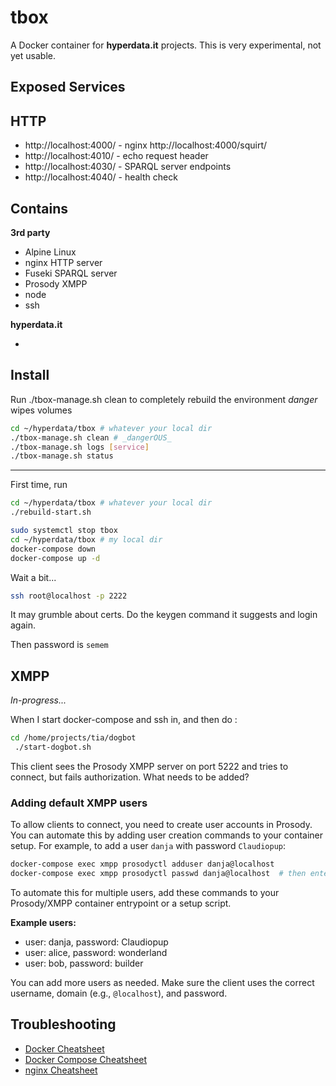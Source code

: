 # tbox

A Docker container for **hyperdata.it** projects. This is very experimental, not yet usable.

## Exposed Services

## HTTP

- http://localhost:4000/ - nginx
  http://localhost:4000/squirt/
- http://localhost:4010/ - echo request header
- http://localhost:4030/ - SPARQL server endpoints
- http://localhost:4040/ - health check

## Contains

**3rd party**

- Alpine Linux
- nginx HTTP server
- Fuseki SPARQL server
- Prosody XMPP
- node
- ssh

**hyperdata.it**

-

## Install

Run ./tbox-manage.sh clean to completely rebuild the environment _danger_ wipes volumes

```sh
cd ~/hyperdata/tbox # whatever your local dir
./tbox-manage.sh clean # _dangerOUS_
./tbox-manage.sh logs [service]
./tbox-manage.sh status
```

---

First time, run

```sh
cd ~/hyperdata/tbox # whatever your local dir
./rebuild-start.sh
```

```sh
sudo systemctl stop tbox
cd ~/hyperdata/tbox # my local dir
docker-compose down
docker-compose up -d
```

Wait a bit...

```sh
ssh root@localhost -p 2222
```

It may grumble about certs. Do the keygen command it suggests and login again.

Then password is `semem`

## XMPP

*In-progress...*

When I start docker-compose and ssh in, and then do :
```sh
cd /home/projects/tia/dogbot
 ./start-dogbot.sh
``` 
This client sees the Prosody XMPP server on port 5222 and tries to connect, but fails authorization. What needs to be added?

### Adding default XMPP users

To allow clients to connect, you need to create user accounts in Prosody. You can automate this by adding user creation commands to your container setup. For example, to add a user `danja` with password `Claudiopup`:

```sh
docker-compose exec xmpp prosodyctl adduser danja@localhost
docker-compose exec xmpp prosodyctl passwd danja@localhost  # then enter 'Claudiopup' when prompted
```

To automate this for multiple users, add these commands to your Prosody/XMPP container entrypoint or a setup script.

**Example users:**
- user: danja, password: Claudiopup
- user: alice, password: wonderland
- user: bob, password: builder

You can add more users as needed. Make sure the client uses the correct username, domain (e.g., `@localhost`), and password.

## Troubleshooting

- [Docker Cheatsheet](https://docs.docker.com/get-started/docker_cheatsheet.pdf)
- [Docker Compose Cheatsheet](https://devopscycle.com/pdfs/the-ultimate-docker-compose-cheat-sheet.pdf)
- [nginx Cheatsheet](https://www.docdroid.net/ooD0qnV/nginx-cheat-sheet-pdf)
